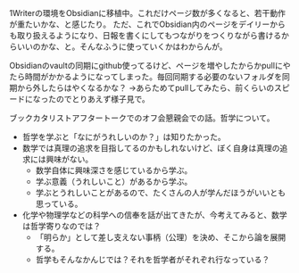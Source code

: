 1Writerの環境をObsidianに移植中。これだけページ数が多くなると、若干動作が重たいかな、と感じたり。
ただ、これでObsidian内のページをデイリーからも取り扱えるようになり、日報を書くにしてもつながりをつくりながら書けるからいいのかな、と。そんなふうに使っていくかはわからんが。

Obsidianのvaultの同期にgithub使ってるけど、ページを増やしたからかpullにやたら時間がかかるようになってしまった。毎回同期する必要のないフォルダを同期から外したらはやくなるかな？
→あらためてpullしてみたら、前くらいのスピードになったのでとりあえず様子見で。

ブックカタリストアフタートークでのオフ会懇親会での話。哲学について。
- 哲学を学ぶと「なにがうれしいのか？」は知りたかった。
- 数学では真理の追求を目指してるのかもしれないけど、ぼく自身は真理の追求には興味がない。
	- 数学自体に興味深さを感じているから学ぶ。
	- 学ぶ意義（うれしいこと）があるから学ぶ。
	- 学ぶとうれしいことがあるので、たくさんの人が学んだほうがいいとも思っている。
- 化学や物理学などの科学への信奉を話が出てきたが、今考えてみると、数学は哲学寄りなのでは？
	- 「明らか」として差し支えない事柄（公理）を決め、そこから論を展開する。
	- 哲学もそんなかんじでは？それを哲学者がそれぞれ行なっている？